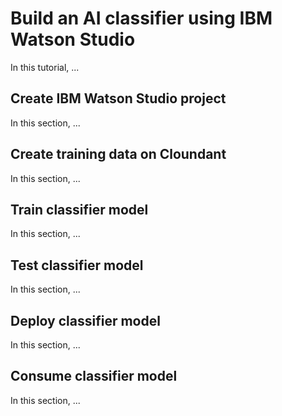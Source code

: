 # Build an AI classifier using IBM Watson Studio

In this tutorial, ...

## Create IBM Watson Studio project

In this section, ...

## Create training data on Cloundant

In this section, ...

## Train classifier model

In this section, ...

## Test classifier model

In this section, ...

## Deploy classifier model

In this section, ...

## Consume classifier model

In this section, ...
